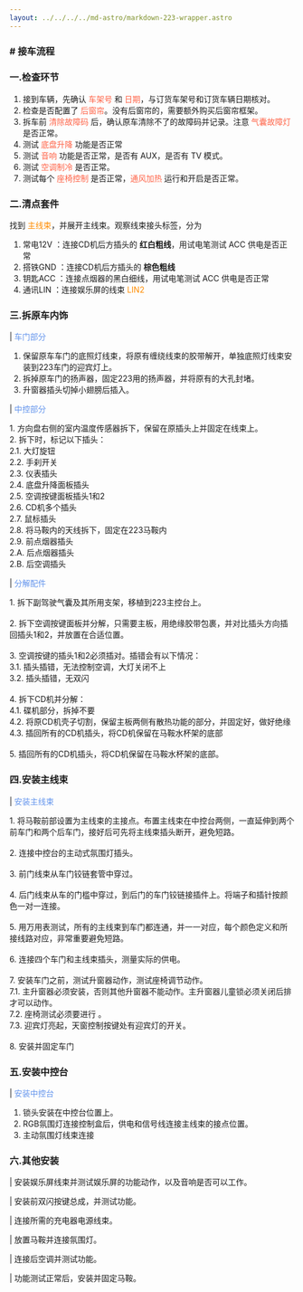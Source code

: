 ```yaml
---
layout: ../../../../md-astro/markdown-223-wrapper.astro
---
```


### # 接车流程

### 一.检查环节

[//]: # (<font color=#FF6347></font>)

1. 接到车辆，先确认 <font color=#FF6347>车架号</font>  和 <font color=#FF6347>日期</font>，与订货车架号和订货车辆日期核对。
2. 检查是否配置了 <font color=#FF6347>后窗帘</font>。没有后窗帘的，需要额外购买后窗帘框架。
3. 拆车前 <font color=#FF6347>清除故障码</font> 后，确认原车清除不了的故障码并记录。注意 <font color=#FF6347>气囊故障灯</font> 是否正常。
4. 测试 <font color=#FF6347>底盘升降</font> 功能是否正常
5. 测试 <font color=#FF6347>音响</font> 功能是否正常，是否有 AUX，是否有 TV 模式。
6. 测试 <font color=#FF6347>空调制冷</font> 是否正常。
7. 测试每个 <font color=#FF6347>座椅控制</font> 是否正常，<font color=#FF6347>通风加热</font> 运行和开启是否正常。

### 二.清点套件

[//]: # (<font color=#FF8C00></font>)

找到 <font color=#FF8C00>主线束</font>，并展开主线束。观察线束接头标签，分为

1. 常电12V ：连接CD机后方插头的 **红白粗线**，用试电笔测试 ACC 供电是否正常 
2. 搭铁GND ：连接CD机后方插头的 **棕色粗线**                  
3. 钥匙ACC ：连接点烟器的黑白细线，用试电笔测试 ACC 供电是否正常    
4. 通讯LIN ：连接娱乐屏的线束 <font color=#FF8C00>LIN2</font>

### 三.拆原车内饰

[//]: # (<font color=#6495ED></font>)

| <font color=#6495ED>车门部分</font>        

1. 保留原车车门的底照灯线束，将原有缠绕线束的胶带解开，单独底照灯线束安装到223车门的迎宾灯上。
2. 拆掉原车门的扬声器，固定223用的扬声器，并将原有的大孔封堵。      
3. 升窗器插头切掉小翅膀后插入。                                

| <font color=#6495ED>中控部分</font>   
<p>
1. 方向盘右侧的室内温度传感器拆下，保留在原插头上并固定在线束上。<br>
2. 拆下时，标记以下插头：<br>          
2.1. 大灯旋钮<br>          
2.2. 手刹开关<br>                 
2.3. 仪表插头<br>                
2.4. 底盘升降面板插头<br>             
2.5. 空调按键面板插头1和2<br>        
2.6. CD机多个插头<br>             
2.7. 鼠标插头<br>                 
2.8. 将马鞍内的天线拆下，固定在223马鞍内<br>                
2.9. 前点烟器插头<br>               
2.A. 后点烟器插头<br>               
2.B. 后空调插头<br>    
</p>

| <font color=#6495ED>分解配件</font>               
<p>
1. 拆下副驾驶气囊及其所用支架，移植到223主控台上。<br><br>
2. 拆下空调按键面板并分解，只需要主板，用绝缘胶带包裹，并对比插头方向插回插头1和2，并放置在合适位置。<br><br>
3. 空调按键的插头1和2必须插对。插错会有以下情况：<br>
3.1. 插头插错，无法控制空调，大灯关闭不上<br>
3.2. 插头插错，无双闪<br><br>
4. 拆下CD机并分解：<br>
4.1. 碟机部分，拆掉不要<br>
4.2. 将原CD机壳子切割，保留主板两侧有散热功能的部分，并固定好，做好绝缘<br>
4.3. 插回所有的CD机插头，将CD机保留在马鞍水杯架的底部<br><br>
5. 插回所有的CD机插头，将CD机保留在马鞍水杯架的底部。                                        
</p>

### 四.安装主线束

[//]: # (<font color=#6495ED></font>)

| <font color=#6495ED>安装主线束</font>

<p>
1. 将马鞍前部设置为主线束的主接点。布置主线束在中控台两侧，一直延伸到两个前车门和两个后车门，接好后可先将主线束插头断开，避免短路。<br><br>
2. 连接中控台的主动式氛围灯插头。<br><br>
3. 前门线束从车门铰链套管中穿过。<br><br>
4. 后门线束从车的门槛中穿过，到后门的车门铰链接插件上。将端子和插针按颜色一对一连接。<br><br>
5. 用万用表测试，所有的主线束到车门都连通，并一一对应，每个颜色定义和所接线路对应，非常重要避免短路。<br><br>
6. 连接四个车门和主线束插头，测量实际的供电。<br><br>
7. 安装车门之前，测试升窗器动作，测试座椅调节动作。<br>
7.1. 主升窗器必须安装，否则其他升窗器不能动作。主升窗器儿童锁必须关闭后排才可以动作。<br>              
7.2. 座椅测试必须要进行 。<br>                                            
7.3. 迎宾灯亮起，天窗控制按键处有迎宾灯的开关。<br><br>  
8. 安装并固定车门
</p>

### 五.安装中控台

| <font color=#6495ED>安装中控台</font> 

1. 锁头安装在中控台位置上。
2. RGB氛围灯连接控制盒后，供电和信号线连接主线束的接点位置。
3. 主动氛围灯线束连接

### 六.其他安装

| 安装娱乐屏线束并测试娱乐屏的功能动作，以及音响是否可以工作。  

| 安装前双闪按键总成，并测试功能。

| 连接所需的充电器电源线束。

| 放置马鞍并连接氛围灯。

| 连接后空调并测试功能。

| 功能测试正常后，安装并固定马鞍。